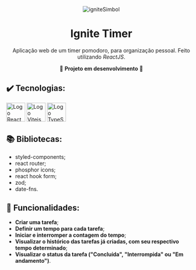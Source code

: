 <div align="center">

![igniteSimbol](https://user-images.githubusercontent.com/97968740/186955921-1b90c5cb-547d-40ab-ad9d-8ef4cc47fefc.svg)

# Ignite Timer

Aplicação web de um timer pomodoro, para organização pessoal. Feito utilizando *ReactJS*.

<!-- :link: <https://ignite-timer-davirlima.vercel.app/> :link: -->
:construction: __Projeto em desenvolvimento__ :construction:

</div>

## :heavy_check_mark: Tecnologias:

<div>
  <img 
    height="50px"
    src="https://cdn.jsdelivr.net/gh/devicons/devicon/icons/react/react-original.svg"
    alt="Logo React"
  />
  <img
      height="50px"
      src="https://vitejs.dev/logo-with-shadow.png"
      alt="Logo Vitejs"
  />
  <img 
    height="50px"
    src="https://cdn.jsdelivr.net/gh/devicons/devicon/icons/typescript/typescript-original.svg"
    alt="Logo TypeScript"
  />
</div>

## :books: Bibliotecas:

- styled-components;
- react router;
- phosphor icons;
- react hook form;
- zod;
- date-fns.

## :hammer: Funcionalidades:

- **Criar uma tarefa**;
- **Definir um tempo para cada tarefa**;
- **Iniciar e interromper a contagem do tempo**;
- **Visualizar o histórico das tarefas já criadas, com seu respectivo tempo determinado**;
- **Visualizar o status da tarefa ("Concluída", "Interrompida" ou "Em andamento")**.

<!--
## :open_file_folder: Execute o projeto localmente

:heavy_exclamation_mark: **Requisitos:** *Node.js v.16.17.0*

1. Clone o repositório:

 ~~~bash
 git clone https://github.com/davirlima/ignite-timer.git
 ~~~
 
2. Instale as dependências com o comando:

  ~~~bash
  npm install
  # ou
  yarn install
  ~~~
  
3. Execute a aplicação com o comando:

  ~~~bash
  npm run dev
  # ou
  yarn dev
  ~~~

## :computer: Interfaces:

<div align="center">
  <img
   src="https://user-images.githubusercontent.com/97968740/186976072-99c0eb02-235e-4eb3-bfd9-b9ca1dc4fbd7.png"
   alt="Interface da Aplicação To do List, tema light, em Desktop e Laptop"
   width=74%
  />
  <img
   src="https://user-images.githubusercontent.com/97968740/186976329-70cdab9a-4473-47e0-b0d2-a7d8cfd63803.png"
   alt="Interface da Aplicação To do List, tema light, em Mobile"
   width=25%
  />
  <img
   src="https://user-images.githubusercontent.com/97968740/186976587-693d3f77-abbf-4970-b7c7-a3c41173b63a.png"
   alt="Interface da Aplicação To do List, tema dark, em Desktop e Laptop"
   width=74%
  />
  <img
   src="https://user-images.githubusercontent.com/97968740/186976411-32f34e92-f6ae-4d33-9480-6ced1ae7f59c.png"
   alt="Interface da Aplicação To do List, tema dark, em Desktop e Laptop"
   width=25%
  />
  <img
   src="https://user-images.githubusercontent.com/97968740/186977015-fb8fc144-fa5a-489c-beff-7b2114fb9f7a.gif"
   alt="GIF demonstrativo da aplicação"
   width=99%
   align="center"
  />
</div>
-->
